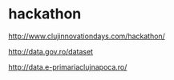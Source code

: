 hackathon
=========
http://www.clujinnovationdays.com/hackathon/

http://data.gov.ro/dataset

http://data.e-primariaclujnapoca.ro/
